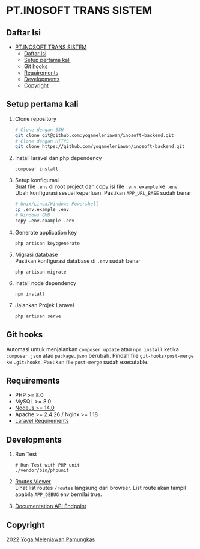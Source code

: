 # PT.INOSOFT TRANS SISTEM

## Daftar Isi
- [PT.INOSOFT TRANS SISTEM](#ptinosoft-trans-sistem)
  - [Daftar Isi](#daftar-isi)
  - [Setup pertama kali](#setup-pertama-kali)
  - [Git hooks](#git-hooks)
  - [Requirements](#requirements)
  - [Developments](#developments)
  - [Copyright](#copyright)

## Setup pertama kali
1. Clone repository
	```bash
	# Clone dengan SSH
	git clone git@github.com:yogameleniawan/inosoft-backend.git
	# Clone dengan HTTPS
	git clone https://github.com/yogameleniawan/inosoft-backend.git
	```
2. Install laravel dan php dependency
	```
	composer install
	```
3. Setup konfigurasi  
Buat file `.env` di root project dan copy isi file `.env.example` ke `.env`  
Ubah konfigurasi sesuai keperluan. Pastikan `APP_URL_BASE` sudah benar
	```bash
	# Unix/Linux/Windows Powershell
	cp .env.example .env
	# Windows CMD
	copy .env.example .env
	```
4. Generate application key
	```
	php artisan key:generate
	```
5. Migrasi database  
Pastikan konfigurasi database di `.env` sudah benar
	```
	php artisan migrate
	```
6. Install node dependency
	```
	npm install
	```
8. Jalankan Projek Laravel
	```
	php artisan serve
	```

## Git hooks
Automasi untuk menjalankan `composer update` atau `npm install` ketika `composer.json` atau `package.json` berubah. Pindah file `git-hooks/post-merge` ke `.git/hooks`. Pastikan file `post-merge` sudah executable.

## Requirements
- PHP >= 8.0
- MySQL >= 8.0
- [NodeJs >= 14.0](https://nodejs.org/en/download/)
- Apache >= 2.4.26 / Nginx >= 1.18
- [Laravel Requirements](https://laravel.com/docs/8.x/installation)

## Developments
1.  Run Test   
	```
    # Run Test with PHP unit
	./vendor/bin/phpunit
	```
2. [Routes Viewer](http://127.0.0.1:8000/routes)   
Lihat list routes `/routes` langsung dari browser. List route akan tampil apabila  `APP_DEBUG` env bernilai true.

3. [Documentation API Endpoint](https://documenter.getpostman.com/view/13464851/2s8YsnXFw5)

## Copyright
2022 [Yoga Meleniawan Pamungkas](https://www.github.com/yogameleniawan/)   
